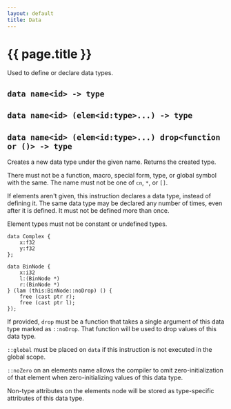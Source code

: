 ```yaml
---
layout: default
title: Data
---
```

# {{ page.title }}

Used to define or declare data types.

## `data name<id> -> type`

## `data name<id> (elem<id:type>...) -> type`

## `data name<id> (elem<id:type>...) drop<function or ()> -> type`

Creates a new data type under the given name. Returns the created type.

There must not be a function, macro, special form, type, or global symbol with the same. The name must not be one of `cn`, `*`, or `[]`.

If elements aren't given, this instruction declares a data type, instead of defining it. The same data type may be declared any number of times, even after it is defined. It must not be defined more than once.

Element types must not be constant or undefined types.

```
data Complex {
    x:f32
    y:f32
};

data BinNode {
    x:i32
    l:(BinNode *)
    r:(BinNode *)
} (lam (this:BinNode::noDrop) () {
    free (cast ptr r);
    free (cast ptr l);
});
```

If provided, `drop` must be a function that takes a single argument of this data type marked as `::noDrop`. That function will be used to drop values of this data type.

`::global` must be placed on `data` if this instruction is not executed in the global scope.

`::noZero` on an elements name allows the compiler to omit zero-initialization of that element when zero-initializing values of this data type.

Non-type attributes on the elements node will be stored as type-specific attributes of this data type.